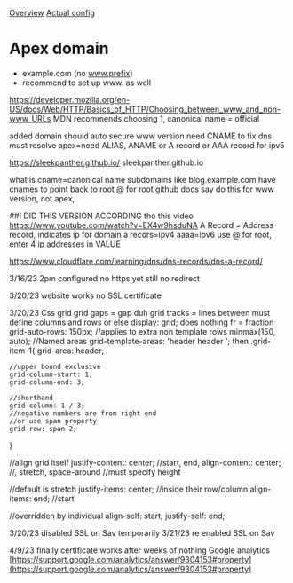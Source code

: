 [Overview](https://docs.github.com/en/pages/configuring-a-custom-domain-for-your-github-pages-site/about-custom-domains-and-github-pages)
[Actual config](https://docs.github.com/en/pages/configuring-a-custom-domain-for-your-github-pages-site/managing-a-custom-domain-for-your-github-pages-site)

# Apex domain
- example.com     (no www.prefix)
- recommend to set up www. as well

https://developer.mozilla.org/en-US/docs/Web/HTTP/Basics_of_HTTP/Choosing_between_www_and_non-www_URLs
MDN recommends choosing 1, canonical name = official

added domain
should auto secure www version
need CNAME to fix dns
must resolve 
apex=need ALIAS, ANAME or A record or AAA record for ipv5

https://sleekpanther.github.io/
sleekpanther.github.io


what is cname=canonical name 
subdomains like blog.example.com have cnames to point back to root
@ for root
github docs say do this for www version, not apex, 


##I DID THIS VERSION ACCORDING tho this video https://www.youtube.com/watch?v=EX4w9hsduNA
A Record = Address record, indicates ip for domain
a recors=ipv4
aaaa=ipv6
use @ for root, enter 4 ip addresses in VALUE


https://www.cloudflare.com/learning/dns/dns-records/dns-a-record/

3/16/23 2pm configured
no https yet
still no redirect


3/20/23
website works
no SSL certificate

3/20/23
Css grid
grid gaps = gap duh
grid tracks = lines between
must define columns and rows or else display: grid; does nothing
fr = fraction	
grid-auto-rows: 150px;	//applies to extra non template rows
minmax(150, auto);
//Named areas
grid-template-areas: 
	'header header
	';
then
.grid-item-1{
	grid-area: header;
	
	//upper bound exclusive
	grid-column-start: 1;
	grid-column-end: 3;

	//shorthand
	grid-column: 1 / 3;
	//negative numbers are from right end
	//or use span property
	grid-row: span 2;
}

//align grid itself
justify-content: center;	//start, end, 
align-content: center;	//, stretch, space-around	//must specify height

//default is stretch
justify-items: center;	//inside their row/column
align-items: end;	//start

//overridden by individual
align-self: start;
justify-self: end;	

3/20/23
disabled SSL on Sav temporarily
3/21/23
re enabled SSL on Sav

4/9/23
finally certificate works after weeks of nothing
Google analytics [https://support.google.com/analytics/answer/9304153#property](https://support.google.com/analytics/answer/9304153#property)
